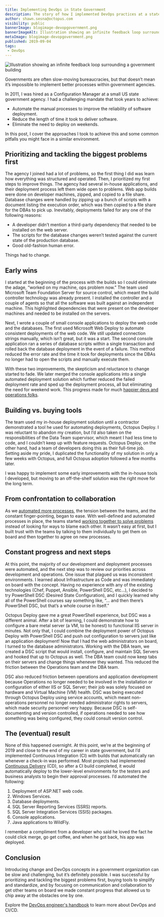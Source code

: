 ```yaml
---
title: Implementing DevOps in State Government
description: The story of how I implemented DevOps practices at a state government agency
author: shawn.sesna@octopus.com
visibility: public
bannerImage: blogimage-devopgovernment.png
bannerImageAlt: Illustration showing an infinite feedback loop surrounding a government building
metaImage: blogimage-devopgovernment.png
published: 2019-09-04
tags:
 - DevOps
---
```


![Illustration showing an infinite feedback loop surrounding a government building](blogimage-devopgovernment.png)

Governments are often slow-moving bureaucracies, but that doesn’t mean it’s impossible to implement better processes within government agencies. 

In 2011, I was hired as a Configuration Manager at a small US state government agency. I had a challenging mandate that took years to achieve:

- Automate the manual processes to improve the reliability of software deployment.
- Reduce the length of time it took to deliver software.
- Eliminate the need to deploy on weekends. 

In this post, I cover the approaches I took to achieve this and some common pitfalls you might face in a similar environment.

## Prioritizing and tackling the biggest problems first

The agency I joined had a lot of problems, so the first thing I did was learn how everything was structured and operated. Then, I prioritized my first steps to improve things. The agency had several in-house applications, and their deployment process left them wide open to problems. Web app builds were done on developer machines, zipped, and copied to a file share. Database changes were handled by zipping up a bunch of scripts with a document listing the execution order, which was then copied to a file share for the DBAs to pick up. Inevitably, deployments failed for any one of the following reasons:

- A developer didn’t mention a third-party dependency that needed to be installed on the web server. 
- The scripts for the database changes weren’t tested against the current state of the production database.
- Good old-fashion human error. 

Things had to change.

## Early wins

I started at the beginning of the process with the builds so I could eliminate the adage, “worked on my machine, ops problem now.” The team used Microsoft Team Foundation Server for source control, which meant the build controller technology was already present. I installed the controller and a couple of agents so that all the software was built against an independent machine. This highlighted dependencies that were present on the developer machines and needed to be installed on the servers.

Next, I wrote a couple of small console applications to deploy the web code and the databases. The first used Microsoft Web Deploy to automate consistent deployments of the web code. We still updated connection strings manually, which isn’t great, but it was a start. The second console application ran a series of database scripts within a single transaction and rolled back the database deployment in the event of a failure. This method reduced the error rate and the time it took for deployments since the DBAs no longer had to open the scripts and manually execute them.

With these two improvements, the skepticism and reluctance to change started to fade. We later merged the console applications into a single automated deployment solution which further reduced the failed deployment rate and sped up the deployment process, all but eliminating the need for weekend work. This progress made for much [happier devs and operations folks](https://octopus.com/devops/continuous-delivery/why-adopt-continuous-delivery/).

## Building vs. buying tools

The team used my in-house deployment solution until a contractor demonstrated a tool he used for automating deployments, Octopus Deploy. I was reluctant to abandon my creation, but I’d also taken on the responsibilities of the Data Team supervisor, which meant I had less time to code, and I couldn’t keep up with feature requests. Octopus Deploy, on the other hand, had a team of developers doing this as their full-time job. Setting aside my pride, I duplicated the functionality of my solution in only a few weeks with Octopus, and full Octopus adoption followed a few months later.

I was happy to implement some early improvements with the in-house tools I developed, but moving to an off-the-shelf solution was the right move for the long term.

## From confrontation to collaboration

As we [automated more processes](https://octopus.com/devops/continuous-delivery/automate-everything/), the tension between the teams, and the constant finger-pointing, began to ease. With well-defined and automated processes in place, the teams started [working together to solve problems](https://octopus.com/devops/continuous-delivery/continuous-delivery-principles/#5-everyones-responsible) instead of looking for ways to blame each other. It wasn’t easy at first, but I built trust with the teams by talking to them individually to get them on board and then together to agree on new processes.

## Constant progress and next steps

At this point, the majority of our development and deployment processes were automated, and the next step was to review our priorities across development and operations. One issue that plagued us was inconsistent environments. I learned about Infrastructure as Code and was immediately on board with the concept. Having no experience with any of the existing technologies (Chef, Puppet, Ansible, PowerShell DSC, etc…), I decided to try PowerShell DSC (Desired State Configuration), and I quickly learned why all of the PowerShell courses say something like, “... and then there’s PowerShell DSC, but that’s a whole course in itself.” 

Octopus Deploy gave me a great PowerShell experience, but DSC was a different animal. After a bit of learning, I could demonstrate how to configure a bare metal server (a VM, to be honest) to functional IIS server in minutes. Not only that, I could combine the deployment power of Octopus Deploy with PowerShell DSC and push out configuration to servers just like an application deployment! Now that I had the web administrators on board, I turned to the database administrators. Working with the DBA team, we created a DSC script that would install, configure, and maintain SQL Servers and hooked that up to Octopus as well. The DBA team could now keep tabs on their servers and change things whenever they wanted. This reduced the friction between the Operations team and the DBA team.

DSC also reduced friction between operations and application development because Operations no longer needed to be involved in the installation or configuration of either IIS or SQL Server; their job was solely focused on hardware and Virtual Machine (VM) health.  DSC was being executed through Octopus Deploy using service accounts, which meant non-operations personnel no longer needed administrator rights to servers, which made security personnel very happy. Because DSC is self-documenting and version controlled, if operations needed to see how something was being configured, they could consult version control.

## The (eventual) result

None of this happened overnight. At this point, we’re at the beginning of 2019 and close to the end of my career in state government, but I’d implemented Continuous Integration (CI) with builds that automatically ran whenever a check-in was performed. Most projects had implemented [Continuous Delivery](https://octopus.com/devops/continuous-delivery/) (CD), so after a CI build completed, it would automatically deploy to the lower-level environments for the testers and business analysts to begin their approval processes. I’d automated the following:

1. Deployment of ASP.NET web code.
2. Windows Services.
3. Database deployments.
4. SQL Server Reporting Services (SSRS) reports.
5. SQL Server Integration Services (SSIS) packages.
6. Console applications.
7. Java applications to WildFly. 

I remember a compliment from a developer who said he loved the fact he could click merge, go get coffee, and when he got back, his app was deployed. 

## Conclusion

Introducing change and DevOps concepts in a government organization can be slow and challenging, but it’s definitely possible. I was successful by prioritizing and tackling the biggest problems first, buying tools to simplify and standardize, and by focusing on communication and collaboration to get other teams on board we made constant progress that allowed us to chip away at the obstacles one by one.

Explore the [DevOps engineer's handbook](https://octopus.com/devops/) to learn more about DevOps and CI/CD.
